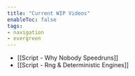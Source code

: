 ```yaml
---
title: "Current WIP Videos"
enableToc: false
tags:
- navigation
- evergreen
---
```

- [[Script - Why Nobody Speedruns]]
- [[Script - Rng & Deterministic Engines]] 
